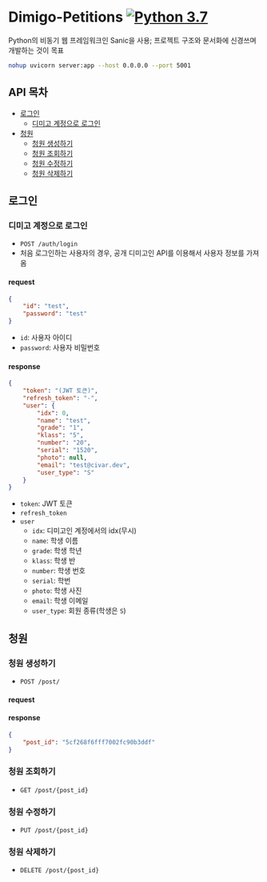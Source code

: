 # Dimigo-Petitions [![Python 3.7](https://img.shields.io/badge/python-3.7-blue.svg)](https://www.python.org/downloads/release/python-370)
Python의 비동기 웹 프레임워크인 Sanic을 사용; 프로젝트 구조와 문서화에 신경쓰며 개발하는 것이 목표

```bash
nohup uvicorn server:app --host 0.0.0.0 --port 5001
```

## API 목차

- [로그인](#로그인)
  - [디미고 계정으로 로그인](#디미고-계정으로-로그인)
- [청원](#청원)
  - [청원 생성하기](#청원-생성하기)
  - [청원 조회하기](#청원-조회하기)
  - [청원 수정하기](#청원-수정하기)
  - [청원 삭제하기](#청원-삭제하기)

## 로그인

### 디미고 계정으로 로그인
- `POST /auth/login`
- 처음 로그인하는 사용자의 경우, 공개 디미고인 API를 이용해서 사용자 정보를 가져옴

#### request
```json
{
    "id": "test",
    "password": "test"
}
```

- `id`: 사용자 아이디
- `password`: 사용자 비밀번호

#### response
```json
{
    "token": "(JWT 토큰)",
    "refresh_token": "-",
    "user": {
        "idx": 0,
        "name": "test",
        "grade": "1",
        "klass": "5",
        "number": "20",
        "serial": "1520",
        "photo": null,
        "email": "test@civar.dev",
        "user_type": "S"
    }
}
```

- `token`: JWT 토큰
- `refresh_token`
- `user`
  - `idx`: 디미고인 계정에서의 idx(무시)
  - `name`: 학생 이름
  - `grade`: 학생 학년
  - `klass`: 학생 반
  - `number`: 학생 번호
  - `serial`: 학번
  - `photo`: 학생 사진
  - `email`: 학생 이메일
  - `user_type`: 회원 종류(학생은 `S`)


## 청원

### 청원 생성하기
- `POST /post/`

#### request
 
#### response
```json
{
    "post_id": "5cf268f6fff7002fc90b3ddf"
}
```

### 청원 조회하기
- `GET /post/{post_id}`

### 청원 수정하기
- `PUT /post/{post_id}`

### 청원 삭제하기
- `DELETE /post/{post_id}`
